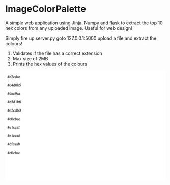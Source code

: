 # ImageColorPalette
A simple web application using Jinja, Numpy and flask to extract the top 10 hex colors from any uploaded image.
Useful for web design!

Simply fire up server.py goto 127.0.0.1:5000 upload a file and extract the colours!

1. Validates if the file has a correct extension
2. Max size of 2MB
3. Prints the hex values of the colours

![Screenshot](https://github.com/vijayengineer/ImageColorPalette/blob/main/uploads/Screenshot%202020-12-31%20at%2012.51.38.png)
